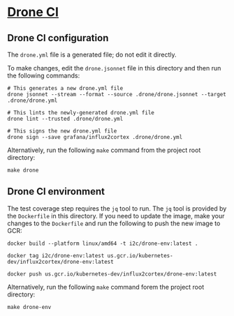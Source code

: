# [Drone CI](https://drone.grafana.net/grafana/influx2cortex)

## Drone CI configuration

The `drone.yml` file is a generated file; do not edit it directly.

To make changes, edit the `drone.jsonnet` file in this directory and then run the following commands:

```
# This generates a new drone.yml file
drone jsonnet --stream --format --source .drone/drone.jsonnet --target .drone/drone.yml

# This lints the newly-generated drone.yml file
drone lint --trusted .drone/drone.yml

# This signs the new drone.yml file
drone sign --save grafana/influx2cortex .drone/drone.yml
```

Alternatively, run the following `make` command from the project root directory:

```
make drone
```

## Drone CI environment

The test coverage step requires the `jq` tool to run. The `jq` tool is provided by the `Dockerfile` in this directory. If you need to update the image, make your changes to the `Dockerfile` and run the following to push the new image to GCR:

```
docker build --platform linux/amd64 -t i2c/drone-env:latest .

docker tag i2c/drone-env:latest us.gcr.io/kubernetes-dev/influx2cortex/drone-env:latest

docker push us.gcr.io/kubernetes-dev/influx2cortex/drone-env:latest
```

Alternatively, run the following `make` command forem the project root directory:

```
make drone-env
```
